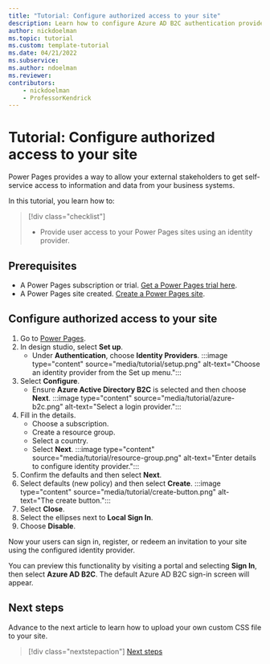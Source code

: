 ```yaml
---
title: "Tutorial: Configure authorized access to your site"
description: Learn how to configure Azure AD B2C authentication provider to your Power Pages site.
author: nickdoelman
ms.topic: tutorial
ms.custom: template-tutorial
ms.date: 04/21/2022
ms.subservice:
ms.author: ndoelman 
ms.reviewer: 
contributors:
    - nickdoelman
    - ProfessorKendrick
---
```


# Tutorial: Configure authorized access to your site

Power Pages provides a way to allow your external stakeholders to get self-service access to information and data from your business systems.

In this tutorial, you learn how to:

> [!div class="checklist"]
> * Provide user access to your Power Pages sites using an identity provider.

## Prerequisites

- A Power Pages subscription or trial. [Get a Power Pages trial here](trial-signup.md).
- A Power Pages site created. [Create a Power Pages site](create-manage.md).

## Configure authorized access to your site
<!-- Introduction paragraph -->

1. Go to [Power Pages](https://make.powerpages.microsoft.com/).
1. In design studio, select **Set up**.  
    - Under **Authentication**, choose **Identity Providers**.
    :::image type="content" source="media/tutorial/setup.png" alt-text="Choose an identity provider from the Set up menu.":::
1. Select **Configure**.
    - Ensure **Azure Active Directory B2C** is selected and then choose **Next**.
    :::image type="content" source="media/tutorial/azure-b2c.png" alt-text="Select a login provider.":::
1. Fill in the details.
    - Choose a subscription.
    - Create a resource group.
    - Select a country.
    - Select **Next**.
    :::image type="content" source="media/tutorial/resource-group.png" alt-text="Enter details to configure identity provider.":::
1. Confirm the defaults and then select **Next**.
1. Select defaults (new policy) and then select **Create**.
    :::image type="content" source="media/tutorial/create-button.png" alt-text="The create button.":::
1. Select **Close**.
1. Select the ellipses next to **Local Sign In**.
1. Choose **Disable**.

Now your users can sign in, register, or redeem an invitation to your site using the configured identity provider.  

You can preview this functionality by visiting a portal and selecting **Sign In**, then select **Azure AD B2C**.  The default Azure AD B2C sign-in screen will appear.

## Next steps

Advance to the next article to learn how to upload your own custom CSS file to your site.
> [!div class="nextstepaction"]
> [Next steps](tutorial-add-custom-style.md)

